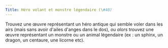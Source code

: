 ```yaml
---
Title: Héro volant et monstre légendaire (\#40)
---
```


Trouvez une œuvre représentant un héro antique qui semble voler dans les airs (mais sans avoir d'ailes d'anges dans le dos), *ou alors* trouvez une œuvre représentant un monstre ou un animal légendaire (ex : un sphinx, un dragon, un centaure, une licorne etc).
